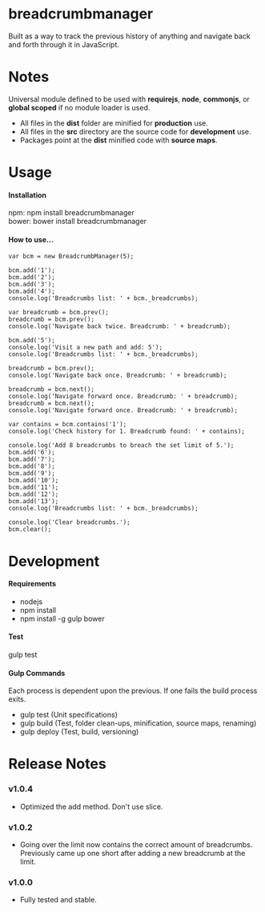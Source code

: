 breadcrumbmanager
=================

Built as a way to track the previous history of anything and navigate back and forth through it in JavaScript.

<h1>Notes</h1>

Universal module defined to be used with <b>requirejs</b>, <b>node</b>, <b>commonjs</b>, or <b>global scoped</b> if no module loader is used.

- All files in the <b>dist</b> folder are minified for <b>production</b> use.
- All files in the <b>src</b> directory are the source code for <b>development</b> use.
- Packages point at the <b>dist</b> minified code with <b>source maps</b>.

<h1>Usage</h1>

<h4>Installation</h4>

npm: npm install breadcrumbmanager <br />
bower: bower install breadcrumbmanager

<h4>How to use...</h4>

    var bcm = new BreadcrumbManager(5);

    bcm.add('1');
    bcm.add('2');
    bcm.add('3');
    bcm.add('4');
    console.log('Breadcrumbs list: ' + bcm._breadcrumbs);

    var breadcrumb = bcm.prev();
    breadcrumb = bcm.prev();
    console.log('Navigate back twice. Breadcrumb: ' + breadcrumb);

    bcm.add('5');
    console.log('Visit a new path and add: 5');
    console.log('Breadcrumbs list: ' + bcm._breadcrumbs);

    breadcrumb = bcm.prev();
    console.log('Navigate back once. Breadcrumb: ' + breadcrumb);

    breadcrumb = bcm.next();
    console.log('Navigate forward once. Breadcrumb: ' + breadcrumb);
    breadcrumb = bcm.next();
    console.log('Navigate forward once. Breadcrumb: ' + breadcrumb);

    var contains = bcm.contains('1');
    console.log('Check history for 1. Breadcrumb found: ' + contains);

    console.log('Add 8 breadcrumbs to breach the set limit of 5.');
    bcm.add('6');
    bcm.add('7');
    bcm.add('8');
    bcm.add('9');
    bcm.add('10');
    bcm.add('11');
    bcm.add('12');
    bcm.add('13');
    console.log('Breadcrumbs list: ' + bcm._breadcrumbs);

    console.log('Clear breadcrumbs.');
    bcm.clear();

<h1>Development</h1>

<h4>Requirements</h4>

- nodejs
- npm install
- npm install -g gulp bower

<h4>Test</h4>

gulp test

<h4>Gulp Commands</h4>

Each process is dependent upon the previous. If one fails the build process exits.

- gulp test (Unit specifications)
- gulp build (Test, folder clean-ups, minification, source maps, renaming)
- gulp deploy (Test, build, versioning)

<h1>Release Notes</h1>

<h3>v1.0.4</h3>

- Optimized the add method. Don't use slice.

<h3>v1.0.2</h3>

- Going over the limit now contains the correct amount of breadcrumbs. Previously came up one short after adding a new breadcrumb at the limit.

<h3>v1.0.0</h3>

- Fully tested and stable.
